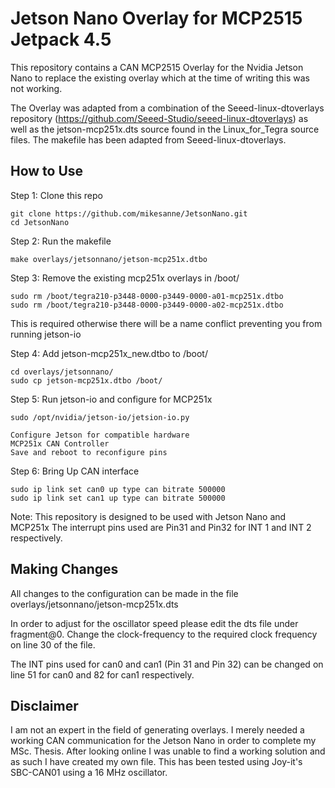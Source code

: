 # Jetson Nano Overlay for MCP2515 Jetpack 4.5

This repository contains a CAN MCP2515 Overlay for the Nvidia Jetson Nano to replace the existing overlay which at the time of writing this was not working.

The Overlay was adapted from a combination of the Seeed-linux-dtoverlays repository (https://github.com/Seeed-Studio/seeed-linux-dtoverlays) as well as the jetson-mcp251x.dts source found in the Linux_for_Tegra source files. The makefile has been adapted from Seeed-linux-dtoverlays.

## How to Use

Step 1: Clone this repo
```
git clone https://github.com/mikesanne/JetsonNano.git 
cd JetsonNano
```

Step 2: Run the makefile
```
make overlays/jetsonnano/jetson-mcp251x.dtbo 
```

Step 3: Remove the existing mcp251x overlays in /boot/ 
```
sudo rm /boot/tegra210-p3448-0000-p3449-0000-a01-mcp251x.dtbo
sudo rm /boot/tegra210-p3448-0000-p3449-0000-a02-mcp251x.dtbo
```
This is required otherwise there will be a name conflict preventing you from running jetson-io

Step 4: Add jetson-mcp251x_new.dtbo to /boot/
```
cd overlays/jetsonnano/
sudo cp jetson-mcp251x.dtbo /boot/
```

Step 5: Run jetson-io and configure for MCP251x
```
sudo /opt/nvidia/jetson-io/jetsion-io.py

Configure Jetson for compatible hardware
MCP251x CAN Controller
Save and reboot to reconfigure pins
```

Step 6: Bring Up CAN interface
```
sudo ip link set can0 up type can bitrate 500000
sudo ip link set can1 up type can bitrate 500000
```

Note: This repository is designed to be used with Jetson Nano and MCP251x
	The interrupt pins used are Pin31 and Pin32 for INT 1 and INT 2 respectively.

## Making Changes
All changes to the configuration can be made in the file overlays/jetsonnano/jetson-mcp251x.dts

In order to adjust for the oscillator speed please edit the dts file under fragment@0. Change the clock-frequency to the required clock frequency on line 30 of the file.

The INT pins used for can0 and can1 (Pin 31 and Pin 32) can be changed on line 51 for can0 and 82 for can1 respectively.

## Disclaimer
I am not an expert in the field of generating overlays. I merely needed a working CAN communication for the Jetson Nano in order to complete my MSc. Thesis. After looking online I was unable to find a working solution and as such I have created my own file. This has been tested using Joy-it's SBC-CAN01 using a 16 MHz oscillator.
